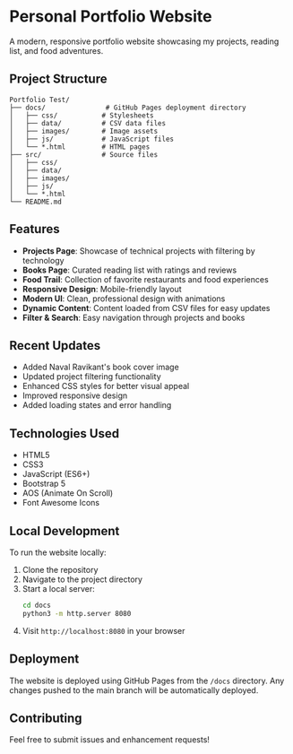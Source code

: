 # Personal Portfolio Website

A modern, responsive portfolio website showcasing my projects, reading list, and food adventures.

## Project Structure

```
Portfolio Test/
├── docs/               # GitHub Pages deployment directory
│   ├── css/           # Stylesheets
│   ├── data/          # CSV data files
│   ├── images/        # Image assets
│   ├── js/            # JavaScript files
│   └── *.html         # HTML pages
├── src/               # Source files
│   ├── css/
│   ├── data/
│   ├── images/
│   ├── js/
│   └── *.html
└── README.md
```

## Features

- **Projects Page**: Showcase of technical projects with filtering by technology
- **Books Page**: Curated reading list with ratings and reviews
- **Food Trail**: Collection of favorite restaurants and food experiences
- **Responsive Design**: Mobile-friendly layout
- **Modern UI**: Clean, professional design with animations
- **Dynamic Content**: Content loaded from CSV files for easy updates
- **Filter & Search**: Easy navigation through projects and books

## Recent Updates

- Added Naval Ravikant's book cover image
- Updated project filtering functionality
- Enhanced CSS styles for better visual appeal
- Improved responsive design
- Added loading states and error handling

## Technologies Used

- HTML5
- CSS3
- JavaScript (ES6+)
- Bootstrap 5
- AOS (Animate On Scroll)
- Font Awesome Icons

## Local Development

To run the website locally:

1. Clone the repository
2. Navigate to the project directory
3. Start a local server:
   ```bash
   cd docs
   python3 -m http.server 8080
   ```
4. Visit `http://localhost:8080` in your browser

## Deployment

The website is deployed using GitHub Pages from the `/docs` directory. Any changes pushed to the main branch will be automatically deployed.

## Contributing

Feel free to submit issues and enhancement requests! 